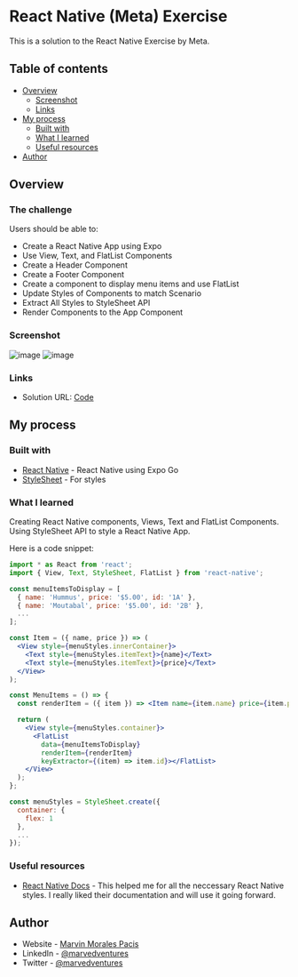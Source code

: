 # React Native (Meta) Exercise

This is a solution to the React Native Exercise by Meta.

## Table of contents

- [Overview](#overview)
  - [Screenshot](#screenshot)
  - [Links](#links)
- [My process](#my-process)
  - [Built with](#built-with)
  - [What I learned](#what-i-learned)
  - [Useful resources](#useful-resources)
- [Author](#author)

## Overview

### The challenge

Users should be able to:  

- Create a React Native App using Expo
- Use View, Text, and FlatList Components
- Create a Header Component
- Create a Footer Component  
- Create a component to display menu items and use FlatList
- Update Styles of Components to match Scenario
- Extract All Styles to StyleSheet API 
- Render Components to the App Component

### Screenshot

![image](https://user-images.githubusercontent.com/108392678/201472990-50305996-32e6-4d2d-bc82-2412ab849ebd.png)
![image](https://user-images.githubusercontent.com/108392678/201473000-4f7b1dca-a06a-4576-a361-42915a72d5f9.png)


### Links

- Solution URL: [Code](https://github.com/marvedventures/little-lemon-app-part2)

## My process

### Built with
- [React Native](https://reactnative.dev/docs/environment-setup) - React Native using Expo Go
- [StyleSheet](https://reactnative.dev/docs/stylesheet) - For styles

### What I learned

Creating React Native components, Views, Text and FlatList Components.  Using StyleSheet API to style a React Native App.

Here is a code snippet: 


```jsx
import * as React from 'react';
import { View, Text, StyleSheet, FlatList } from 'react-native';

const menuItemsToDisplay = [
  { name: 'Hummus', price: '$5.00', id: '1A' },
  { name: 'Moutabal', price: '$5.00', id: '2B' },
  ...
];

const Item = ({ name, price }) => (
  <View style={menuStyles.innerContainer}>
    <Text style={menuStyles.itemText}>{name}</Text>
    <Text style={menuStyles.itemText}>{price}</Text>
  </View>
);

const MenuItems = () => {
  const renderItem = ({ item }) => <Item name={item.name} price={item.price} />;

  return (
    <View style={menuStyles.container}>
      <FlatList
        data={menuItemsToDisplay}
        renderItem={renderItem}
        keyExtractor={(item) => item.id}></FlatList>
    </View>
  );
};

const menuStyles = StyleSheet.create({
  container: {
    flex: 1
  },
  ...
});
```

### Useful resources

- [React Native Docs](https://reactnative.dev/docs/stylesheet) - This helped me for all the neccessary React Native styles. I really liked their documentation and will use it going forward.


## Author

- Website - [Marvin Morales Pacis](https://marvin-morales-pacis.vercel.app/)
- LinkedIn - [@marvedventures](https://www.linkedin.com/in/marvedventures/)
- Twitter - [@marvedventures](https://www.twitter.com/marvedventures)

